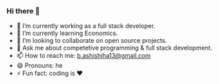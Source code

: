 ### Hi there 👋



- 🔭 I’m currently working as a full stack developer.
- 🌱 I’m currently learning Economics.
- 👯 I’m looking to collaborate on open source projects.
- 💬 Ask me about competetive programming & full stack development.
- 📫 How to reach me: b.ashishjha13@gmail.com
- 😄 Pronouns: he
- ⚡ Fun fact: coding is :heart: 

